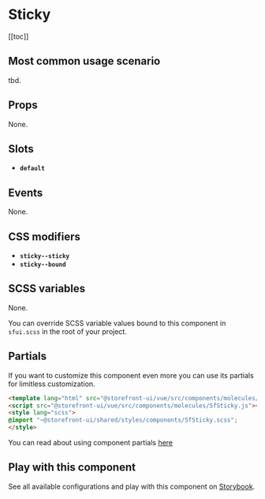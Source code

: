 # Sticky

<!-- No Component description -->


[[toc]]


## Most common usage scenario

tbd.


## Props

None.


## Slots

- **`default`**


## Events

None.


## CSS modifiers

- **`sticky--sticky`**
- **`sticky--bound`**


## SCSS variables

None.

You can override SCSS variable values bound to this component in `sfui.scss` in the root of your project.


## Partials

If you want to customize this component even more you can use its partials for limitless customization.

```html
<template lang="html" src="@storefront-ui/vue/src/components/molecules/SfSticky.html"></template>
<script src="@storefront-ui/vue/src/components/molecules/SfSticky.js"></script>
<style lang="scss">
@import "~@storefront-ui/shared/styles/components/SfSticky.scss";
</style>
```

You can read about using component partials [here](docs.storefrontui.io/customization)


## Play with this component

See all available configurations and play with this component on <a href="https://storybook.storefrontui.io/?path=/story/">Storybook</a>.
